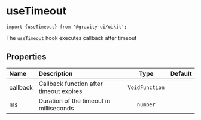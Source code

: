 <!--GITHUB_BLOCK-->

# useTimeout

<!--/GITHUB_BLOCK-->

```tsx
import {useTimeout} from '@gravity-ui/uikit';
```

The `useTimeout` hook executes callback after timeout

## Properties

| Name     | Description                             |      Type      | Default |
| :------- | :-------------------------------------- | :------------: | :-----: |
| callback | Callback function after timeout expires | `VoidFunction` |         |
| ms       | Duration of the timeout in milliseconds |    `number`    |         |
